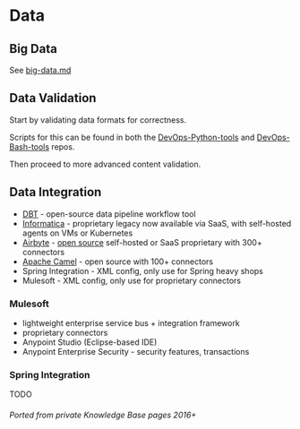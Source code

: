 # Data

## Big Data

See [big-data.md](big-data.md)

## Data Validation

Start by validating data formats for correctness.

Scripts for this can be found in both the [DevOps-Python-tools](devops-python-tools.md)
and [DevOps-Bash-tools](devops-bash-tools.md) repos.

Then proceed to more advanced content validation.

## Data Integration

- [DBT](https://www.getdbt.com) - open-source data pipeline workflow tool
- [Informatica](informatica.md) - proprietary legacy now available via SaaS, with self-hosted agents on VMs or Kubernetes
- [Airbyte](https://airbyte.com/product/airbyte-open-source) - [open source](https://github.com/airbytehq/airbyte)
  self-hosted or SaaS proprietary with 300+ connectors
- [Apache Camel](camel.md) - open source with 100+ connectors
- Spring Integration - XML config, only use for Spring heavy shops
- Mulesoft - XML config, only use for proprietary connectors

### Mulesoft

- lightweight enterprise service bus + integration framework
- proprietary connectors
- Anypoint Studio (Eclipse-based IDE)
- Anypoint Enterprise Security - security features, transactions

### Spring Integration

TODO

###### Ported from private Knowledge Base pages 2016+
